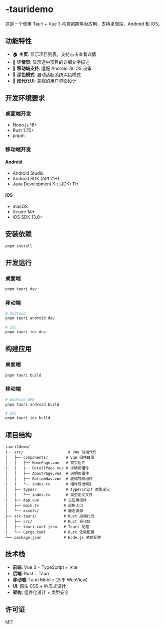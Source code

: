 # -tauridemo

这是一个使用 Tauri + Vue 3 构建的跨平台应用，支持桌面端、Android 和 iOS。

## 功能特性

- 🏠 **主页**: 显示项目列表，支持点击查看详情
- 📱 **详情页**: 显示选中项目的详细文字描述
- 📱 **移动端支持**: 适配 Android 和 iOS 设备
- 🌙 **深色模式**: 自动适配系统深色模式
- 🎨 **现代化UI**: 美观的用户界面设计

## 开发环境要求

### 桌面端开发
- Node.js 18+
- Rust 1.70+
- pnpm

### 移动端开发

#### Android
- Android Studio
- Android SDK (API 21+)
- Java Development Kit (JDK) 11+

#### iOS
- macOS
- Xcode 14+
- iOS SDK 13.0+

## 安装依赖

```bash
pnpm install
```

## 开发运行

### 桌面端
```bash
pnpm tauri dev
```

### 移动端
```bash
# Android
pnpm tauri android dev

# iOS
pnpm tauri ios dev
```

## 构建应用

### 桌面端
```bash
pnpm tauri build
```

### 移动端
```bash
# Android APK
pnpm tauri android build

# iOS
pnpm tauri ios build
```

## 项目结构

```
tauri2demo/
├── src/                    # Vue 前端代码
│   ├── components/        # Vue 组件目录
│   │   ├── HomePage.vue   # 首页组件
│   │   ├── DetailPage.vue # 详情页组件
│   │   ├── AboutPage.vue  # 说明页组件
│   │   ├── BottomNav.vue  # 底部导航组件
│   │   └── index.ts       # 组件导出索引
│   ├── types/             # TypeScript 类型定义
│   │   └── index.ts       # 类型定义文件
│   ├── App.vue           # 主应用组件
│   ├── main.ts           # 应用入口
│   └── assets/           # 静态资源
├── src-tauri/            # Rust 后端代码
│   ├── src/              # Rust 源代码
│   ├── tauri.conf.json   # Tauri 配置
│   └── Cargo.toml        # Rust 依赖配置
└── package.json          # Node.js 依赖配置
```

## 技术栈

- **前端**: Vue 3 + TypeScript + Vite
- **后端**: Rust + Tauri
- **移动端**: Tauri Mobile (基于 WebView)
- **UI**: 原生 CSS + 响应式设计
- **架构**: 组件化设计 + 类型安全

## 许可证

MIT
